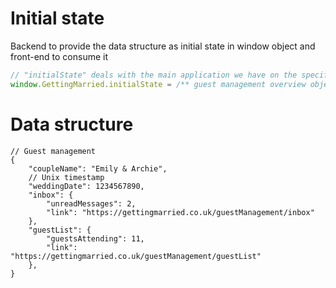 # Initial state

Backend to provide the data structure as initial state in window object and front-end to consume it

```js
// "initialState" deals with the main application we have on the specific page
window.GettingMarried.initialState = /** guest management overview object defined below */;
```

# Data structure
```jsonc
// Guest management
{
    "coupleName": "Emily & Archie",
	// Unix timestamp
    "weddingDate": 1234567890,
    "inbox": {
        "unreadMessages": 2,
        "link": "https://gettingmarried.co.uk/guestManagement/inbox"
    },
    "guestList": {
        "guestsAttending": 11,
        "link": "https://gettingmarried.co.uk/guestManagement/guestList"
    },
}
```
